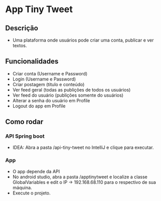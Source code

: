 # App Tiny Tweet

## Descrição
 - Uma plataforma onde usuários pode criar uma conta, publicar e ver textos.

## Funcionalidades
 - Criar conta (Username e Password)
 - Login (Username e Password)
 - Criar postagem (titulo e conteúdo)
 - Ver feed geral (todas as publições de todos os usuários)
 - Ver feed do usuário (publições somente do usuários)
 - Alterar a senha do usuário em Profile
 - Logout do app em Profile 

## Como rodar
### API Spring boot
 - IDEA: Abra a pasta /api-tiny-tweet no IntelliJ e clique para executar.

### App
 - O app depende da API
 - No android studio, abra a pasta /apptinytweet e localize a classe GlobalVariables e edit o IP ->  192.168.68.110 para o respectivo de sua máquina.
 - Execute o projeto.
